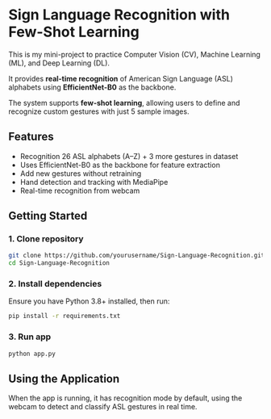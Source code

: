 # Sign Language Recognition with Few-Shot Learning

This is my mini-project to practice Computer Vision (CV), Machine Learning (ML), and Deep Learning (DL). 

It provides **real-time recognition** of American Sign Language (ASL) alphabets using **EfficientNet-B0** as the backbone.  

The system supports **few-shot learning**, allowing users to define and recognize custom gestures with just 5 sample images.

## Features

- Recognition 26 ASL alphabets (A–Z) + 3 more gestures in dataset
- Uses EfficientNet-B0 as the backbone for feature extraction
- Add new gestures without retraining
- Hand detection and tracking with MediaPipe
- Real-time recognition from webcam

## Getting Started

### 1. Clone repository
```bash
git clone https://github.com/yourusername/Sign-Language-Recognition.git
cd Sign-Language-Recognition
```

### 2. Install dependencies
Ensure you have Python 3.8+ installed, then run:
```bash
pip install -r requirements.txt
```

### 3. Run app
```bash
python app.py
```

## Using the Application

When the app is running, it has recognition mode by default, using the webcam to detect and classify ASL gestures in real time.
